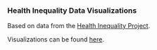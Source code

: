 ### Health Inequality Data Visualizations

Based on data from the [Health Inequality Project](https://healthinequality.org/).

Visualizations can be found [here](https://andrewflowers.github.io/).